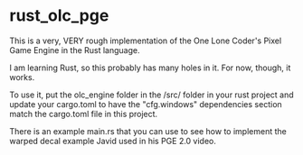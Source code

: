# rust_olc_pge
This is a very, VERY rough implementation of the One Lone Coder's Pixel Game Engine in the Rust language.

I am learning Rust, so this probably has many holes in it. For now, though, it works.

To use it, put the olc_engine folder in the /src/ folder in your rust project and update your cargo.toml to have the "cfg.windows" dependencies section match the cargo.toml file in this project.

There is an example main.rs that you can use to see how to implement the warped decal example Javid used in his PGE 2.0 video.
